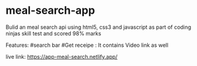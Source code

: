 # meal-search-app

   Bulid an meal search api using html5, css3 and javascript as part of coding ninjas skill test and scored 98% marks


   Features:
   #search bar
   #Get receipe : It contains Video link as well


   live link: https://app-meal-search.netlify.app/

   

